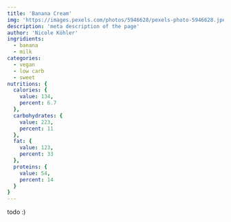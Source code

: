 ```yaml
---
title: 'Banana Cream'
img: 'https://images.pexels.com/photos/5946628/pexels-photo-5946628.jpeg?auto=compress&cs=tinysrgb&w=1260&h=750&dpr=2'
description: 'meta description of the page'
author: 'Nicole Köhler'
ingridients:
  - banana
  - milk
categories:
  - vegan
  - low carb
  - sweet
nutritions: {
  calories: {
    value: 134,
    percent: 6.7
  },
  carbohydrates: {
    value: 223,
    percent: 11
  },
  fat: {
    value: 123,
    percent: 33
  },
  proteins: {
    value: 54,
    percent: 14
  }
}
---
```



todo :)
